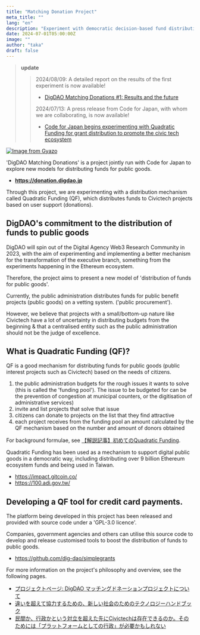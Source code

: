 ```yaml
---
title: "Matching Donation Project"
meta_title: ""
lang: "en"
description: "Experiment with democratic decision-based fund distribution using Quadratic Funding"
date: 2024-07-01T05:00:00Z
image: ""
author: "taka"
draft: false
---
```


> **update**
>
>> 2024/08/09: A detailed report on the results of the first experiment is now available!
>>- [DigDAO Matching Donations #1: Results and the future](https://note.com/tkgshn/n/nfa5142139665)
>>
>> 2024/07/13: A press release from Code for Japan, with whom we are collaborating, is now available!
>>- [Code for Japan begins experimenting with Quadratic Funding for grant distribution to promote the civic tech ecosystem](https://prtimes.jp/main/html/rd/p/000000067.000039198.html)


[![Image from Gyazo](https://i.gyazo.com/40f00438c86cfe8c5d2d83c88c520d69.png)](https://gyazo.com/40f00438c86cfe8c5d2d83c88c520d69)

'DigDAO Matching Donations' is a project jointly run with Code for Japan to explore new models for distributing funds for public goods.

- **https://donation.digdao.jp**

Through this project, we are experimenting with a distribution mechanism called Quadratic Funding (QF), which distributes funds to Civictech projects based on user support (donations).


## DigDAO's commitment to the distribution of funds to public goods
DigDAO will spin out of the Digital Agency Web3 Research Community in 2023, with the aim of experimenting and implementing a better mechanism for the transformation of the executive branch, something from the experiments happening in the Ethereum ecosystem.

Therefore, the project aims to present a new model of 'distribution of funds for public goods'.

Currently, the public administration distributes funds for public benefit projects (public goods) on a vetting system. ('public procurement').

However, we believe that projects with a small/bottom-up nature like Civictech have a lot of uncertainty in distributing budgets from the beginning & that a centralised entity such as the public administration should not be the judge of excellence.

## What is Quadratic Funding (QF)?
QF is a good mechanism for distributing funds for public goods (public interest projects such as Civictech) based on the needs of citizens.

1. the public administration budgets for the rough issues it wants to solve (this is called the 'funding pool'). The issue to be budgeted for can be the prevention of congestion at municipal counters, or the digitisation of administrative services)
2. invite and list projects that solve that issue
3. citizens can donate to projects on the list that they find attractive
4. each project receives from the funding pool an amount calculated by the QF mechanism based on the number and amount of donors obtained

For background formulae, see [【解説記事】初めてのQuadratic Funding](https://mirror.xyz/0xFEd3A62567FCEDfD10f56467EA6Db8c39c313606/sI97HdGBKr0ROPouXT5iKMJZHlrDm2TB45Ti4VkmLo8).

Quadratic Funding has been used as a mechanism to support digital public goods in a democratic way, including distributing over 9 billion Ethereum ecosystem funds and being used in Taiwan.
- https://impact.gitcoin.co/
- https://100.adi.gov.tw/


## Developing a QF tool for credit card payments.
The platform being developed in this project has been released and provided with source code under a 'GPL-3.0 licence'.

Companies, government agencies and others can utilise this source code to develop and release customised tools to boost the distribution of funds to public goods.
- https://github.com/dig-dao/simplegrants


For more information on the project's philosophy and overview, see the following pages.
- [プロジェクトページ: DigDAO マッチングドネーションプロジェクトについて](https://scrapbox.io/public-goods-funding/DigDAO_%E3%83%9E%E3%83%83%E3%83%81%E3%83%B3%E3%82%B0%E3%83%89%E3%83%8D%E3%83%BC%E3%82%B7%E3%83%A7%E3%83%B3%E3%83%97%E3%83%AD%E3%82%B8%E3%82%A7%E3%82%AF%E3%83%88%E3%81%AB%E3%81%A4%E3%81%84%E3%81%A6)
- [違いを超えて協力するための、新しい社会のためのテクノロジーハンドブック](https://docs.google.com/document/d/1SOqaLPWvITp8OLRSqSv-YdMY56EcV_r5IBrSXzuWgNA/edit#heading=h.8pclttbqzay)
- [民間か、行政かという対立を超えた先にCivictechは存在できるのか。そのためには「プラットフォームとしての行政」が必要かもしれない](https://note.com/tkgshn/n/n42e40cd31db6)
